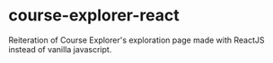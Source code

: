 # course-explorer-react
Reiteration of Course Explorer's exploration page made with ReactJS instead of vanilla javascript.
